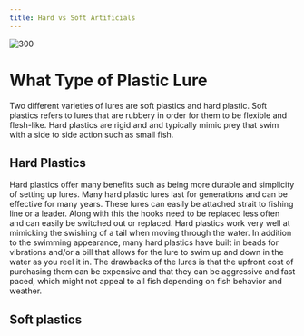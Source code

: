```yaml
---
title: Hard vs Soft Artificials
---
```

![300](https://cdn.shopify.com/s/files/1/0064/7721/7844/files/two_main_artificial_categories_1_1024x1024.jpg?v=1637653448) 
# What Type of Plastic Lure
Two different varieties of lures are soft plastics and hard plastic. Soft plastics refers to lures that are rubbery in order for them to be flexible and flesh-like. Hard plastics are rigid and and typically mimic prey that swim with a side to side action such as small fish.
## Hard Plastics
Hard plastics offer many benefits such as being more durable and simplicity of setting up lures. Many hard plastic lures last for generations and can be effective for many years. These lures can easily be attached strait to fishing line or a leader. Along with this the hooks need to be replaced less often and can easily be switched out or replaced. Hard plastics work very well at mimicking the swishing of a tail when moving through the water. In addition to the swimming appearance, many hard plastics have built in beads for vibrations and/or a bill that allows for the lure to swim up and down in the water as you reel it in. The drawbacks of the lures is that the upfront cost of purchasing them can be expensive and that they can be aggressive and fast paced, which might not appeal to all fish depending on fish behavior and weather.
## Soft plastics
